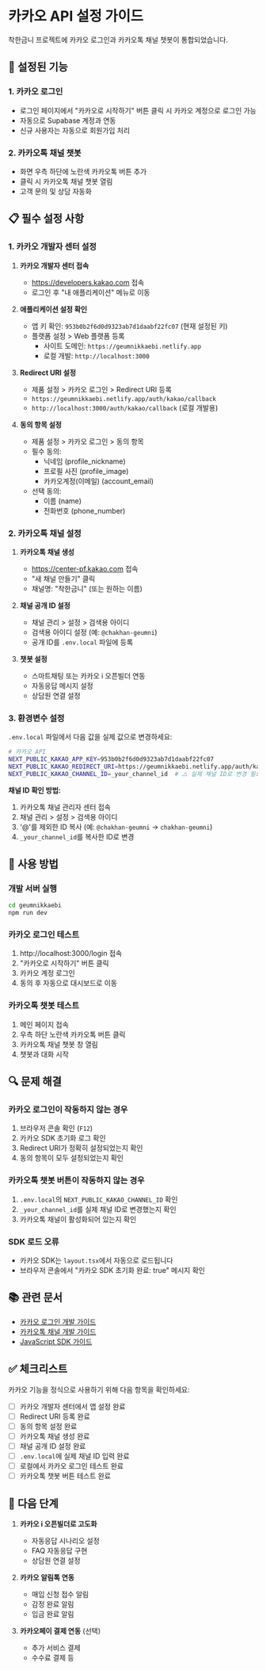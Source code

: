 # 카카오 API 설정 가이드

착한금니 프로젝트에 카카오 로그인과 카카오톡 채널 챗봇이 통합되었습니다.

## 🔧 설정된 기능

### 1. 카카오 로그인
- 로그인 페이지에서 "카카오로 시작하기" 버튼 클릭 시 카카오 계정으로 로그인 가능
- 자동으로 Supabase 계정과 연동
- 신규 사용자는 자동으로 회원가입 처리

### 2. 카카오톡 채널 챗봇
- 화면 우측 하단에 노란색 카카오톡 버튼 추가
- 클릭 시 카카오톡 채널 챗봇 열림
- 고객 문의 및 상담 자동화

## 📋 필수 설정 사항

### 1. 카카오 개발자 센터 설정

1. **카카오 개발자 센터 접속**
   - https://developers.kakao.com 접속
   - 로그인 후 "내 애플리케이션" 메뉴로 이동

2. **애플리케이션 설정 확인**
   - 앱 키 확인: `953b0b2f6d0d9323ab7d1daabf22fc07` (현재 설정된 키)
   - 플랫폼 설정 > Web 플랫폼 등록
     - 사이트 도메인: `https://geumnikkaebi.netlify.app`
     - 로컬 개발: `http://localhost:3000`

3. **Redirect URI 설정**
   - 제품 설정 > 카카오 로그인 > Redirect URI 등록
   - `https://geumnikkaebi.netlify.app/auth/kakao/callback`
   - `http://localhost:3000/auth/kakao/callback` (로컬 개발용)

4. **동의 항목 설정**
   - 제품 설정 > 카카오 로그인 > 동의 항목
   - 필수 동의:
     - 닉네임 (profile_nickname)
     - 프로필 사진 (profile_image)
     - 카카오계정(이메일) (account_email)
   - 선택 동의:
     - 이름 (name)
     - 전화번호 (phone_number)

### 2. 카카오톡 채널 설정

1. **카카오톡 채널 생성**
   - https://center-pf.kakao.com 접속
   - "새 채널 만들기" 클릭
   - 채널명: "착한금니" (또는 원하는 이름)

2. **채널 공개 ID 설정**
   - 채널 관리 > 설정 > 검색용 아이디
   - 검색용 아이디 설정 (예: `@chakhan-geumni`)
   - 공개 ID를 `.env.local` 파일에 등록

3. **챗봇 설정**
   - 스마트채팅 또는 카카오 i 오픈빌더 연동
   - 자동응답 메시지 설정
   - 상담원 연결 설정

### 3. 환경변수 설정

`.env.local` 파일에서 다음 값을 실제 값으로 변경하세요:

```bash
# 카카오 API
NEXT_PUBLIC_KAKAO_APP_KEY=953b0b2f6d0d9323ab7d1daabf22fc07
NEXT_PUBLIC_KAKAO_REDIRECT_URI=https://geumnikkaebi.netlify.app/auth/kakao/callback
NEXT_PUBLIC_KAKAO_CHANNEL_ID=_your_channel_id  # ⚠️ 실제 채널 ID로 변경 필요!
```

**채널 ID 확인 방법:**
1. 카카오톡 채널 관리자 센터 접속
2. 채널 관리 > 설정 > 검색용 아이디
3. '@'를 제외한 ID 복사 (예: `@chakhan-geumni` → `chakhan-geumni`)
4. `_your_channel_id`를 복사한 ID로 변경

## 🚀 사용 방법

### 개발 서버 실행
```bash
cd geumnikkaebi
npm run dev
```

### 카카오 로그인 테스트
1. http://localhost:3000/login 접속
2. "카카오로 시작하기" 버튼 클릭
3. 카카오 계정 로그인
4. 동의 후 자동으로 대시보드로 이동

### 카카오톡 챗봇 테스트
1. 메인 페이지 접속
2. 우측 하단 노란색 카카오톡 버튼 클릭
3. 카카오톡 채널 챗봇 창 열림
4. 챗봇과 대화 시작

## 🔍 문제 해결

### 카카오 로그인이 작동하지 않는 경우
1. 브라우저 콘솔 확인 (`F12`)
2. 카카오 SDK 초기화 로그 확인
3. Redirect URI가 정확히 설정되었는지 확인
4. 동의 항목이 모두 설정되었는지 확인

### 카카오톡 챗봇 버튼이 작동하지 않는 경우
1. `.env.local`의 `NEXT_PUBLIC_KAKAO_CHANNEL_ID` 확인
2. `_your_channel_id`를 실제 채널 ID로 변경했는지 확인
3. 카카오톡 채널이 활성화되어 있는지 확인

### SDK 로드 오류
- 카카오 SDK는 `layout.tsx`에서 자동으로 로드됩니다
- 브라우저 콘솔에서 "카카오 SDK 초기화 완료: true" 메시지 확인

## 📚 관련 문서

- [카카오 로그인 개발 가이드](https://developers.kakao.com/docs/latest/ko/kakaologin/common)
- [카카오톡 채널 개발 가이드](https://developers.kakao.com/docs/latest/ko/kakaotalk-channel/common)
- [JavaScript SDK 가이드](https://developers.kakao.com/docs/latest/ko/sdk-download/js)

## ✅ 체크리스트

카카오 기능을 정식으로 사용하기 위해 다음 항목을 확인하세요:

- [ ] 카카오 개발자 센터에서 앱 설정 완료
- [ ] Redirect URI 등록 완료
- [ ] 동의 항목 설정 완료
- [ ] 카카오톡 채널 생성 완료
- [ ] 채널 공개 ID 설정 완료
- [ ] `.env.local`에 실제 채널 ID 입력 완료
- [ ] 로컬에서 카카오 로그인 테스트 완료
- [ ] 카카오톡 챗봇 버튼 테스트 완료

## 🎯 다음 단계

1. **카카오 i 오픈빌더로 고도화**
   - 자동응답 시나리오 설정
   - FAQ 자동응답 구현
   - 상담원 연결 설정

2. **카카오 알림톡 연동**
   - 매입 신청 접수 알림
   - 감정 완료 알림
   - 입금 완료 알림

3. **카카오페이 결제 연동** (선택)
   - 추가 서비스 결제
   - 수수료 결제 등
